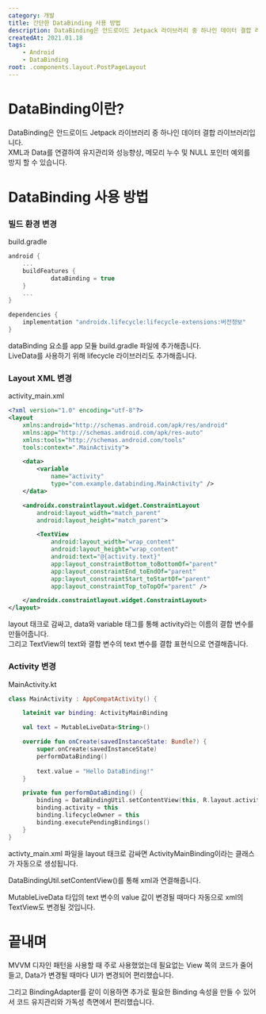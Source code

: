 ```yaml
---
category: 개발
title: 간단한 DataBinding 사용 방법
description: DataBinding은 안드로이드 Jetpack 라이브러리 중 하나인 데이터 결합 라이브러리입니다.
createdAt: 2021.01.18
tags:
    - Android
    - DataBinding
root: .components.layout.PostPageLayout
---
```


# DataBinding이란?
DataBinding은 안드로이드 Jetpack 라이브러리 중 하나인 데이터 결합 라이브러리입니다.   
XML과 Data를 연결하여 유지관리와 성능향상, 메모리 누수 및 NULL 포인터 예외를 방지 할 수 있습니다.

# DataBinding 사용 방법
### 빌드 환경 변경

build.gradle
```kotlin
android {
    ...
    buildFeatures {
            dataBinding = true
    }
    ...
}

dependencies {
    implementation "androidx.lifecycle:lifecycle-extensions:버전정보"
}

```
dataBinding 요소를 app 모듈 build.gradle 파일에 추가해줍니다.   
LiveData를 사용하기 위해 lifecycle 라이브러리도 추가해줍니다.

### Layout XML 변경

activity_main.xml
```xml
<?xml version="1.0" encoding="utf-8"?>
<layout
    xmlns:android="http://schemas.android.com/apk/res/android"
    xmlns:app="http://schemas.android.com/apk/res-auto"
    xmlns:tools="http://schemas.android.com/tools"
    tools:context=".MainActivity">

    <data>
        <variable
            name="activity"
            type="com.example.databinding.MainActivity" />
    </data>

    <androidx.constraintlayout.widget.ConstraintLayout
        android:layout_width="match_parent"
        android:layout_height="match_parent">

        <TextView
            android:layout_width="wrap_content"
            android:layout_height="wrap_content"
            android:text="@{activity.text}"
            app:layout_constraintBottom_toBottomOf="parent"
            app:layout_constraintEnd_toEndOf="parent"
            app:layout_constraintStart_toStartOf="parent"
            app:layout_constraintTop_toTopOf="parent" />

    </androidx.constraintlayout.widget.ConstraintLayout>
</layout>
```

layout 태크로 감싸고, data와 variable 태그를 통해 activity라는 이름의 결합 변수를 만들어줍니다.   
그리고 TextView의 text와 결합 변수의 text 변수를 결합 표현식으로 연결해줍니다.


### Activity 변경

MainActivity.kt
```kotlin
class MainActivity : AppCompatActivity() {

    lateinit var binding: ActivityMainBinding

    val text = MutableLiveData<String>()

    override fun onCreate(savedInstanceState: Bundle?) {
        super.onCreate(savedInstanceState)
        performDataBinding()
        
        text.value = "Hello DataBinding!"
    }

    private fun performDataBinding() {
        binding = DataBindingUtil.setContentView(this, R.layout.activity_main)
        binding.activity = this
        binding.lifecycleOwner = this
        binding.executePendingBindings()
    }
}
```
activty_main.xml 파일을 layout 태크로 감싸면 ActivityMainBinding이라는 클래스가 자동으로 생성됩니다.

DataBindingUtil.setContentView()를 통해 xml과 연결해줍니다.

MutableLiveData 타입의 text 변수의 value 값이 변경될 때마다 자동으로 xml의 TextView도 변경될 것입니다.

# 끝내며
MVVM 디자인 패턴을 사용할 때 주로 사용했었는데 필요없는 View 쪽의 코드가 줄어들고, Data가 변경될 때마다 UI가 변경되어 편리했습니다.

그리고 BindingAdapter를 같이 이용하면 추가로 필요한 Binding 속성을 만들 수 있어서 코드 유지관리와 가독성 측면에서 편리했습니다.
